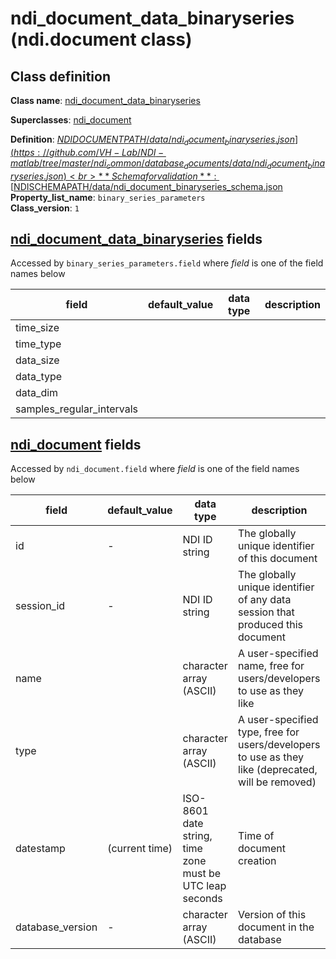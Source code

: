 # ndi_document_data_binaryseries (ndi.document class)

## Class definition

**Class name**: [ndi_document_data_binaryseries](ndi_document_data_binaryseries.md)

**Superclasses**: [ndi_document](../ndi_document.md)

**Definition**: [$NDIDOCUMENTPATH/data/ndi_document_binaryseries.json](https://github.com/VH-Lab/NDI-matlab/tree/master/ndi_common/database_documents/data/ndi_document_binaryseries.json)<br>
**Schema for validation**: [$NDISCHEMAPATH/data/ndi_document_binaryseries_schema.json](https://github.com/VH-Lab/NDI-matlab/tree/master/ndi_common/schema_documents/data/ndi_document_binaryseries_schema.json)<br>
**Property_list_name**: `binary_series_parameters`<br>
**Class_version**: `1`<br>


## [ndi_document_data_binaryseries](ndi_document_data_binaryseries.md) fields

Accessed by `binary_series_parameters.field` where *field* is one of the field names below

| field | default_value | data type | description |
| --- | --- | --- | --- |
| time_size |  |  |  |
| time_type |  |  |  |
| data_size |  |  |  |
| data_type |  |  |  |
| data_dim |  |  |  |
| samples_regular_intervals |  |  |  |


## [ndi_document](../ndi_document.md) fields

Accessed by `ndi_document.field` where *field* is one of the field names below

| field | default_value | data type | description |
| --- | --- | --- | --- |
| id | - | NDI ID string | The globally unique identifier of this document |
| session_id | - | NDI ID string | The globally unique identifier of any data session that produced this document |
| name |  | character array (ASCII) | A user-specified name, free for users/developers to use as they like |
| type |  | character array (ASCII) | A user-specified type, free for users/developers to use as they like (deprecated, will be removed) |
| datestamp | (current time) | ISO-8601 date string, time zone must be UTC leap seconds | Time of document creation |
| database_version | - | character array (ASCII) | Version of this document in the database |


